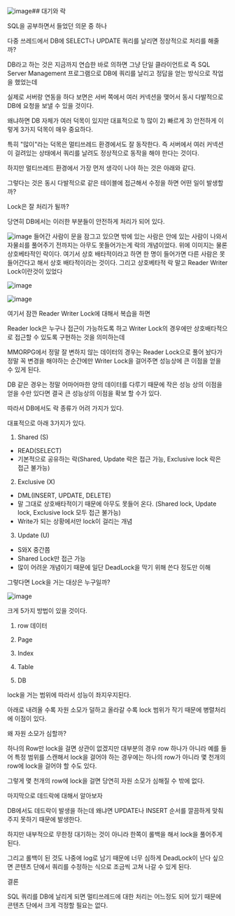 ![image](https://github.com/user-attachments/assets/d8f0d1cf-e8ea-4204-8c50-52f015b3158c)## 대기와 락

SQL을 공부하면서 들었던 의문 중 하나

다중 쓰레드에서 DB에 SELECT나 UPDATE 쿼리를 날리면 정상적으로 처리를 해줄까?

DB라고 하는 것은 지금까지 연습한 바로 의하면 그냥 단일 클라이언트로 즉 SQL Server Management 프로그램으로 DB에 쿼리를 날리고 정답을 얻는 방식으로 작업을 했었는데 

실제로 서버랑 연동을 하다 보면은 서버 쪽에서 여러 커넥션을 맺어서 동시 다발적으로 DB에 요청을 보낼 수 있을 것이다.

왜냐하면 DB 자체가 여러 덕목이 있지만 대표적으로 1) 많이 2) 빠르게 3) 안전하게 이렇게 3가지 덕목이 매우 중요하다.

특히 "많이"라는 덕목은 멀티쓰레드 환경에서도 잘 동작한다. 즉 서버에서 여러 커넥션이 걸려있는 상태에서 쿼리를 날려도 정상적으로 동작을 해야 한다는 것이다.

하지만 멀티쓰레드 환경에서 가장 먼저 생각이 나야 하는 것은 아래와 같다.

그렇다는 것은 동시 다발적으로 같은 테이블에 접근해서 수정을 하면 어떤 일이 발생할까?

Lock은 잘 처리가 될까?

당연히 DB에서는 이러한 부분들이 안전하게 처리가 되어 있다.

![image](https://github.com/user-attachments/assets/71322804-d5c3-480a-89e5-adabbd478787)
들어간 사람이 문을 잠그고 있으면 밖에 있는 사람은 안에 있는 사람이 나와서 자물쇠를 풀어주기 전까지는 아무도 못들어가는게 락의 개념이었다. 
위에 이미지는 물론 상호베타적인 락이다. 여기서 상호 배타적이라고 하면 한 명이 들어가면 다른 사람은 못 들어간다고 해서 상호 배타적이라는 것이다. 
그리고 상호베타적 락 말고 Reader Writer Lock이란것이 있었다 

![image](https://github.com/user-attachments/assets/3c7cc748-d531-4283-b1c2-3014675e0d3d)

![image](https://github.com/user-attachments/assets/0bb7101a-f4e6-4014-90d5-eb5d783cb3e0)

여기서 잠깐 Reader Writer Lock에 대해서 복습을 하면

Reader lock은 누구나 접근이 가능하도록 하고 Writer Lock의 경우에만 상호배타적으로 접근할 수 있도록 구현하는 것을 의미하는데

MMORPG에서 정말 잘 변하지 않는 데이터의 경우는 Reader Lock으로 풀어 놨다가 정말 꼭 변경을 해야하는 순간에만 Writer Lock을 걸어주면 성능상에 큰 이점을 얻을 수 있게 된다.

DB 같은 경우는 정말 어마어마한 양의 데이터를 다루기 때문에 작은 성능 상의 이점을 얻을 수만 있다면 결국 큰 성능상의 이점을 확보 할 수가 있다.

따라서 DB에서도 락 종류가 어려 가지가 있다. 

대표적으로 아래 3가지가 있다.

1) Shared (S)

- READ(SELECT)
- 기본적으로 공유하는 락(Shared, Update 락은 접근 가능, Exclusive lock 락은 접근 불가능)

2) Exclusive (X)

- DML(INSERT, UPDATE, DELETE)
- 말 그대로 상호배타적이기 때문에 아무도 못들어 온다. (Shared lock, Update lock, Exclusive lock 모두 접근 불가능)
- Write가 되는 상황에서만 lock이 걸리는 개념

3) Update (U)

- S와X 중간쯤
- Shared Lock만 접근 가능
- 많이 어려운 개념이기 때문에 일단 DeadLock을 막기 위해 쓴다 정도만 이해

그렇다면 Lock을 거는 대상은 누구일까?

![image](https://github.com/user-attachments/assets/bbfcbde2-32cf-4bc7-9d2b-dc01c3c53bd8)

크게 5가지 방법이 있을 것이다.

1) row 데이터

2) Page

3) Index

4) Table

5) DB

lock을 거는 범위에 따라서 성능이 좌지우지된다.

아래로 내려올 수록 자원 소모가 덜하고 올라갈 수록 lock 범위가 작기 때문에 병렬처리에 이점이 있다.

왜 자원 소모가 심할까?

하나의 Row만 lock을 걸면 상관이 없겠지만 대부분의 경우 row 하나가 아니라 예를 들어 특정 범위를 스캔해서 lock을 걸어야 하는 경우에는 하나의 row가 아니라 몇 천개의 row에 lock을 걸어야 할 수도 있다.

그렇게 몇 천개의 row에 lock을 걸면 당연히 자원 소모가 심해질 수 밖에 없다.

마지막으로 데드락에 대해서 알아보자

DB에서도 데드락이 발생을 하는데 왜냐면 UPDATE나 INSERT 순서를 깔끔하게 맞춰주지 못하기 때문에 발생한다.

하지만 내부적으로 무한정 대기하는 것이 아니라 한쪽이 롤백을 해서 lock을 풀어주게 된다.

그리고 롤백이 된 것도 나중에 log로 남기 때문에 너무 심하게 DeadLock이 난다 싶으면 콘텐츠 단에서 쿼리를 수정하는 식으로 조금씩 고쳐 나갈 수 있게 된다.

결론

SQL 쿼리를 DB에 날리게 되면 멀티쓰레드에 대한 처리는 어느정도 되어 있기 때문에 콘텐츠 단에서 크게 걱정할 필요는 없다.
